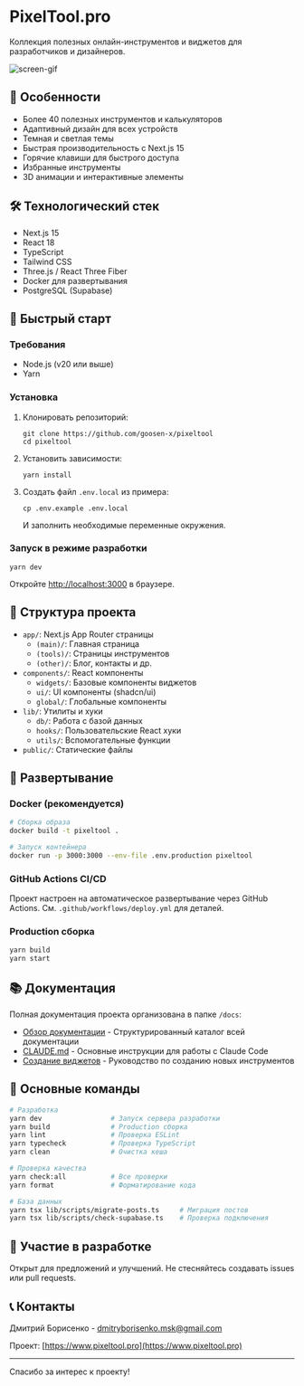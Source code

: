 # PixelTool.pro

Коллекция полезных онлайн-инструментов и виджетов для разработчиков и
дизайнеров.

![screen-gif](/public/images/readme.gif)

## 🌟 Особенности

- Более 40 полезных инструментов и калькуляторов
- Адаптивный дизайн для всех устройств
- Темная и светлая темы
- Быстрая производительность с Next.js 15
- Горячие клавиши для быстрого доступа
- Избранные инструменты
- 3D анимации и интерактивные элементы

## 🛠 Технологический стек

- Next.js 15
- React 18
- TypeScript
- Tailwind CSS
- Three.js / React Three Fiber
- Docker для развертывания
- PostgreSQL (Supabase)

## 🚀 Быстрый старт

### Требования

- Node.js (v20 или выше)
- Yarn

### Установка

1. Клонировать репозиторий:

   ```
   git clone https://github.com/goosen-x/pixeltool
   cd pixeltool
   ```

2. Установить зависимости:

   ```
   yarn install
   ```

3. Создать файл `.env.local` из примера:

   ```
   cp .env.example .env.local
   ```

   И заполнить необходимые переменные окружения.

### Запуск в режиме разработки

```
yarn dev
```

Откройте [http://localhost:3000](http://localhost:3000) в браузере.

## 📁 Структура проекта

- `app/`: Next.js App Router страницы
  - `(main)/`: Главная страница
  - `(tools)/`: Страницы инструментов
  - `(other)/`: Блог, контакты и др.
- `components/`: React компоненты
  - `widgets/`: Базовые компоненты виджетов
  - `ui/`: UI компоненты (shadcn/ui)
  - `global/`: Глобальные компоненты
- `lib/`: Утилиты и хуки
  - `db/`: Работа с базой данных
  - `hooks/`: Пользовательские React хуки
  - `utils/`: Вспомогательные функции
- `public/`: Статические файлы

## 🚢 Развертывание

### Docker (рекомендуется)

```bash
# Сборка образа
docker build -t pixeltool .

# Запуск контейнера
docker run -p 3000:3000 --env-file .env.production pixeltool
```

### GitHub Actions CI/CD

Проект настроен на автоматическое развертывание через GitHub Actions. См.
`.github/workflows/deploy.yml` для деталей.

### Production сборка

```bash
yarn build
yarn start
```

## 📚 Документация

Полная документация проекта организована в папке `/docs`:

- [Обзор документации](docs/README.md) - Структурированный каталог всей
  документации
- [CLAUDE.md](CLAUDE.md) - Основные инструкции для работы с Claude Code
- [Создание виджетов](docs/guides/WIDGET_CREATION_GUIDE.md) - Руководство по
  созданию новых инструментов

## 🎯 Основные команды

```bash
# Разработка
yarn dev                 # Запуск сервера разработки
yarn build               # Production сборка
yarn lint                # Проверка ESLint
yarn typecheck           # Проверка TypeScript
yarn clean               # Очистка кеша

# Проверка качества
yarn check:all           # Все проверки
yarn format              # Форматирование кода

# База данных
yarn tsx lib/scripts/migrate-posts.ts     # Миграция постов
yarn tsx lib/scripts/check-supabase.ts    # Проверка подключения
```

## 🤝 Участие в разработке

Открыт для предложений и улучшений. Не стесняйтесь создавать issues или pull
requests.

## 📞 Контакты

Дмитрий Борисенко -
[dmitryborisenko.msk@gmail.com](mailto:dmitryborisenko.msk@gmail.com)

Проект: [https://www.pixeltool.pro](https://www.pixeltool.pro)

---

Спасибо за интерес к проекту!
